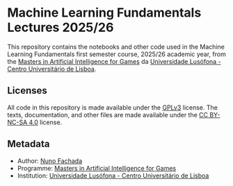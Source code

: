 <!--
Machine Learning Fundamentals Lectures 2025/26 (c) by Nuno Fachada

Machine Learning Fundamentals Lectures 2025/26 is licensed under a
Creative Commons Attribution-NonCommercial-ShareAlike 4.0 International License.

You should have received a copy of the license along with this
work. If not, see <http://creativecommons.org/licenses/by-nc-sa/4.0/>.
-->

# Machine Learning Fundamentals Lectures 2025/26

This repository contains the notebooks and other code used in the Machine
Learning Fundamentals first semester course, 2025/26 academic year, from the
[Masters in Artificial Intelligence for Games][msciagames]
da [Universidade Lusófona - Centro Universitário de Lisboa][ULHT].

## Licenses

All code in this repository is made available under the [GPLv3] license. The
texts, documentation, and other files are made available under the
[CC BY-NC-SA 4.0] license.

## Metadata

* Author: [Nuno Fachada]
* Programme: [Masters in Artificial Intelligence for Games][msciagames]
* Institution: [Universidade Lusófona - Centro Universitário de Lisboa][ULHT]

[GPLv3]:https://www.gnu.org/licenses/gpl-3.0.en.html
[CC BY-NC-SA 4.0]:https://creativecommons.org/licenses/by-nc-sa/4.0/
[msciagames]:https://www.ulusofona.pt/en/lisboa/masters/artificial-intelligence-for-games
[Nuno Fachada]:https://github.com/nunofachada
[ULHT]:https://www.ulusofona.pt/
